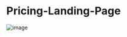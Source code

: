 # Pricing-Landing-Page
![image](https://github.com/KUSHx123/Pricing-Landing-Page/assets/155224219/17255435-f302-49d0-a96c-7337c0ce7ac5)
